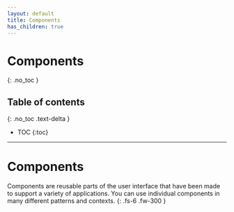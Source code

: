 ```yaml
---
layout: default
title: Components
has_children: true
---
```


# Components
{: .no_toc }

## Table of contents
{: .no_toc .text-delta }

- TOC
{:toc}

---
# Components

Components are reusable parts of the user interface that have been made to support a variety of applications. You can use individual components in many different patterns and contexts.
{: .fs-6 .fw-300 }
